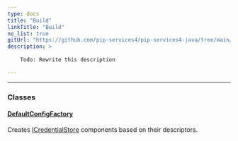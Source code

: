 ```yaml
---
type: docs
title: "Build"
linkTitle: "Build"
no_list: true
gitUrl: "https://github.com/pip-services4/pip-services4-java/tree/main/pip-services4-config-java"
description: >
    
    Todo: Rewrite this description

---
```

---

<div class="module-body">

### Classes

#### [DefaultConfigFactory](default_config_factory)
Creates [ICredentialStore](../icredential_store) components based on their descriptors.

</div>


